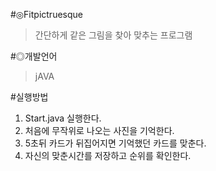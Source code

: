 #◎Fitpictruesque
  >간단하게 같은 그림을 찾아 맞추는 프로그램

#◎개발언어
  >jAVA
  
#실행방법
>
1. Start.java 실행한다.
2. 처음에 무작위로 나오는 사진을 기억한다.
3. 5초뒤 카드가 뒤집어지면 기억했던 카드를 맞춘다.
4. 자신의 맞춘시간를 저장하고 순위를 확인한다.
